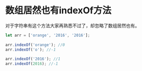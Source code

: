# 数组居然也有indexOf方法

对于字符串有这个方法大家再熟悉不过了，却忽略了数组居然也有。
```javascript
let arr = ['orange', '2016', '2016'];
 
arr.indexOf('orange'); //0
arr.indexOf('o'); //-1
 
arr.indexOf('2016'); //1
arr.indexOf(2016); //-1
```